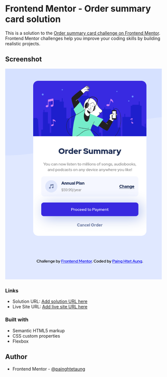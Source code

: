 # Frontend Mentor - Order summary card solution

This is a solution to the [Order summary card challenge on Frontend Mentor](https://www.frontendmentor.io/challenges/order-summary-component-QlPmajDUj). Frontend Mentor challenges help you improve your coding skills by building realistic projects.

## Screenshot

![](./screenshot.png)

### Links

- Solution URL: [Add solution URL here](https://www.frontendmentor.io/solutions/order-summary-component-using-html-css-flexbox-wr4G2I5oA)
- Live Site URL: [Add live site URL here](https://painghtetaung.github.io/frontend-mentor/order-card/)

### Built with

- Semantic HTML5 markup
- CSS custom properties
- Flexbox

## Author

- Frontend Mentor - [@painghtetaung](https://www.frontendmentor.io/profile/painghtetaung)
